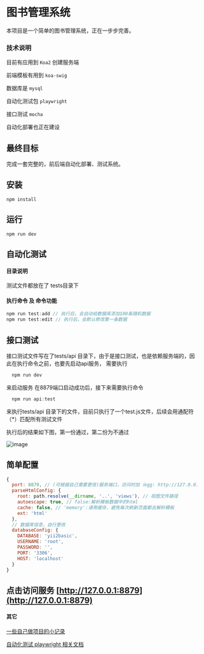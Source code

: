# 图书管理系统

本项目是一个简单的图书管理系统，正在一步步完善。

### 技术说明

目前有应用到 `Koa2` 创建服务端

前端模板有用到 `koa-swig`

数据库是 `mysql`

自动化测试包 `playwright`

接口测试 `mocha`

自动化部署也正在建设

## 最终目标

完成一套完整的，前后端自动化部署、测试系统。

## 安装

`npm install`

## 运行
`npm run dev`

## 自动化测试

#### 目录说明

测试文件都放在了 tests目录下

#### 执行命令 及 命令功能
```javascript
npm run test:add // 执行后，会自动给数据库添加100条随机数据
npm run test:edit // 执行后，会默认修改第一条数据
```

## 接口测试

接口测试文件写在了tests/api 目录下，由于是接口测试，也是依赖服务端的，因此在执行命令之前，也要先启动api服务，
需要执行
```javascript
  npm run dev
```
来启动服务
在8879端口启动成功后，接下来需要执行命令
```javascript
  npm run api:test
```
来执行tests/api 目录下的文件，目前只执行了一个test.js文件，后续会用通配符（*）匹配所有测试文件

执行后的结果如下图，第一份通过，第二份为不通过

![image](https://user-images.githubusercontent.com/17866531/114801084-9777cf00-9dcd-11eb-87ae-e1cf55097335.png)

## 简单配置

```javascript
{
  port: 8879, // (可根据自己需要更改)服务端口，访问时加（egg: http://127.0.0.1:8879）
  parseHtmlConfig: {
    root: path.resolve(__dirname, '..', 'views'), // 视图文件路径
    autoescape: true, // false:解析模板数据中的html
    cache: false, // 'memory':请用缓存，避免每次刷新页面都去解析模板
    ext: 'html'
  },
  // 数据库信息，自行更改
  databaseConfig: {
    DATABASE: 'yii2basic',
    USERNAME: 'root',
    PASSWORD: '',
    PORT: '3306',
    HOST: 'localhost'
  }
}
```


## 点击访问服务 [http://127.0.0.1:8879](http://127.0.0.1:8879)

#### 其它

[一些自己做项目的小记录](https://www.yuque.com/u12131260/xzwgii/lql5kf)

[自动化测试 playwright 相关文档](https://www.yuque.com/u12131260/xzwgii/am5r79)

